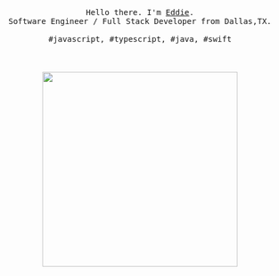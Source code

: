 <p align="center">
  <br>
  <br>
  <br>
  <samp>Hello there. I'm <a href="https://www.linkedin.com/in/ibarrasb/">Eddie</a>.<br>Software Engineer / Full Stack Developer from Dallas,TX.<br><br>#javascript, #typescript, #java, #swift

  </samp>
  <br>
  <br>
  <br>
  <br>
  <img src="https://media.tenor.com/I3RjM4xQO0kAAAAi/monitors-typing.gif" width="350" />
</p>
